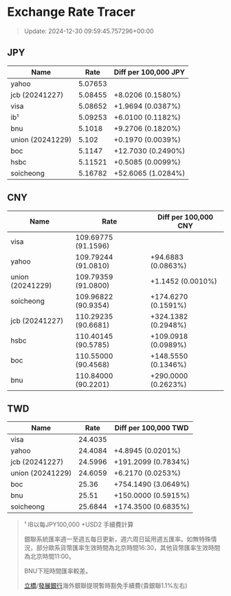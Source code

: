 # Exchange Rate Tracer

> Update: 2024-12-30 09:59:45.757296+00:00

## JPY

| Name             |    Rate | Diff per 100,000 JPY   |
|------------------|---------|------------------------|
| yahoo            | 5.07653 |                        |
| jcb (20241227)   | 5.08455 | +8.0206 (0.1580%)      |
| visa             | 5.08652 | +1.9694 (0.0387%)      |
| ib¹              | 5.09253 | +6.0100 (0.1182%)      |
| bnu              | 5.1018  | +9.2706 (0.1820%)      |
| union (20241229) | 5.102   | +0.1970 (0.0039%)      |
| boc              | 5.1147  | +12.7030 (0.2490%)     |
| hsbc             | 5.11521 | +0.5085 (0.0099%)      |
| soicheong        | 5.16782 | +52.6065 (1.0284%)     |

## CNY

| Name             | Rate                | Diff per 100,000 CNY   |
|------------------|---------------------|------------------------|
| visa             | 109.69775	(91.1596) |                        |
| yahoo            | 109.79244	(91.0810) | +94.6883 (0.0863%)     |
| union (20241229) | 109.79359	(91.0800) | +1.1452 (0.0010%)      |
| soicheong        | 109.96822	(90.9354) | +174.6270 (0.1591%)    |
| jcb (20241227)   | 110.29235	(90.6681) | +324.1382 (0.2948%)    |
| hsbc             | 110.40145	(90.5785) | +109.0918 (0.0989%)    |
| boc              | 110.55000	(90.4568) | +148.5550 (0.1346%)    |
| bnu              | 110.84000	(90.2201) | +290.0000 (0.2623%)    |

## TWD

| Name             |    Rate | Diff per 100,000 TWD   |
|------------------|---------|------------------------|
| visa             | 24.4035 |                        |
| yahoo            | 24.4084 | +4.8945 (0.0201%)      |
| jcb (20241227)   | 24.5996 | +191.2099 (0.7834%)    |
| union (20241229) | 24.6059 | +6.2170 (0.0253%)      |
| boc              | 25.36   | +754.1490 (3.0649%)    |
| bnu              | 25.51   | +150.0000 (0.5915%)    |
| soicheong        | 25.6844 | +174.3500 (0.6835%)    |


> ¹ IB以每JPY100,000 +USD2 手續費計算
>
> 銀聯系統匯率週一至週五每日更新，週六周日延用週五匯率。如無特殊情況，部分歐系貨幣匯率生效時間為北京時間16:30，其他貨幣匯率生效時間為北京時間11:00。
>
> BNU下班時間匯率較差。
>
> [立橋](https://www.wlbank.com.mo/uploads/ueditor/file/20181211/1544536513900230.pdf)/[發展銀行](https://www.mdb.com.mo/Service_Charges_20230728.pdf)海外銀聯提現暫時豁免手續費(貴銀聯1.1%左右)

